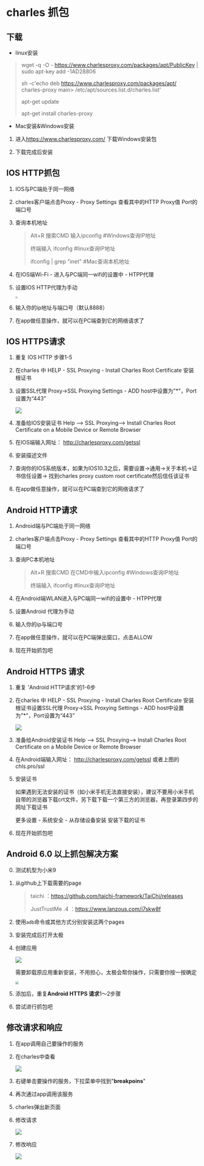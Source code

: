 # charles 抓包

## 下载

+ linux安装

> wget -q -O - https://www.charlesproxy.com/packages/apt/PublicKey | sudo apt-key add -1AD28806
>
> sh -c'echo deb https://www.charlesproxy.com/packages/apt/ charles-proxy main> /etc/apt/sources.list.d/charles.list'
>
> apt-get update
>
> apt-get install charles-proxy

+ Mac安装&Windows安装

1. 进入<https://www.charlesproxy.com/> 下载Windows安装包

2. 下载完成后安装




## IOS HTTP抓包

1. IOS与PC端处于同一网络

2. charles客户端点击Proxy - Proxy Settings  查看其中的HTTP Proxy值 Port的端口号

3. 查询本机地址

   > Alt+R  搜索CMD  输入ipconfig		#Windows查询IP地址
   >
   > 终端输入  ifconfig							#linux查询IP地址
   >
   > ifconfig | grep "inet"						#Mac查询本机地址

4. 在IOS端Wi-Fi - 进入与PC端同一wifi的设置中 - HTPP代理

5. 设置IOS HTTP代理为手动

   <img src="https://github.com/LastingN/zj_blog/blob/main/summarize/images/IMG_1347.PNG" style="zoom: 30%;" />

6. 输入你的ip地址与端口号（默认8888）

7. 在app做任意操作，就可以在PC端查到它的网络请求了

   

## IOS HTTPS请求

1. 重复 IOS HTTP 步骤1-5

2. 在charles 中 HELP - SSL Proxying - Install Charles Root Certificate 安装根证书

3. 设置SSL代理 Proxy->SSL Proxying Settings - ADD  host中设置为"*"，Port设置为“443”

   ![](https://github.com/LastingN/zj_blog/blob/main/summarize/images/image-20201116142412949.png)

4. 准备给IOS安装证书 Help –> SSL Proxying–> Install Charles Root Certificate on a Mobile Device or Remote Browser

5. 在IOS端输入网址： http://charlesproxy.com/getssl

6. 安装描述文件

7. 查询你的IOS系统版本，如果为IOS10.3之后，需要设置->通用->关于本机->证书信任设置-> 找到charles proxy custom root certificate然后信任该证书

8. 在app做任意操作，就可以在PC端查到它的网络请求了

   

## Android HTTP请求

1. Android端与PC端处于同一网络

2. charles客户端点击Proxy - Proxy Settings  查看其中的HTTP Proxy值 Port的端口号

3. 查询PC本机地址

   > Alt+R  搜索CMD  在CMD中输入ipconfig	#Windows查询IP地址
   >
   > 终端输入  ifconfig				#linux查询IP地址

4. 在Android端WLAN进入与PC端同一wifi的设置中 - HTPP代理

5. 设置Android 代理为手动

6. 输入你的ip与端口号

7. 在app做任意操作，就可以在PC端弹出窗口，点击ALLOW

8. 现在开始抓包吧

   

## Android HTTPS 请求

1. 重复 'Android HTTP请求'的1-6步

2. 在charles 中 HELP - SSL Proxying - Install Charles Root Certificate 安装根证书设置SSL代理 Proxy->SSL Proxying Settings - ADD  host中设置为"*"，Port设置为“443”

   ![](https://github.com/LastingN/zj_blog/blob/main/summarize/images/image-20201116142412949.png)
  
3. 准备给Android安装证书 Help –> SSL Proxying–> Install Charles Root Certificate on a Mobile Device or Remote Browser

4. 在Android端输入网址： http://charlesproxy.com/getssl 或者上图的 chls.pro/ssl

5. 安装证书

   如果遇到无法安装的证书（如小米手机无法直接安装），建议不要用小米手机自带的浏览器下载crt文件，另下载下载一个第三方的浏览器，再登录第四步的网址下载证书

   更多设置 - 系统安全 - 从存储设备安装 安装下载的证书

6. 现在开始抓包吧

   

##  Android 6.0 以上抓包解决方案

0. 测试机型为小米9

1. 从github上下载需要的page

   > taichi ：https://github.com/taichi-framework/TaiChi/releases
   >
   > JustTrustMe .4 ：https://www.lanzous.com/i7skw8f

2. 使用``adb``命令或其他方式分别安装这两个pages

3. 安装完成后打开太极

4. 创建应用

   ![](https://github.com/LastingN/zj_blog/blob/main/summarize/images/1.gif)

   需要卸载原应用重新安装，不用担心，太极会帮你操作，只需要你按一按确定

   <img src="https://github.com/LastingN/zj_blog/blob/main/summarize/images/2.gif" style="zoom:50%;" />

5. 添加后，重复**Android HTTPS 请求**1～2步骤

6. 尝试进行抓包吧

   

## 修改请求和响应

1. 在app调用自己要操作的服务

2. 在charles中查看

   ![](https://github.com/LastingN/zj_blog/blob/main/summarize/images/81B825E5-2287-44F6-9F73-A06D16BDDF5F.png)

3. 右键单击要操作的服务，下拉菜单中找到"**breakpoins**"

5. 再次通过app调用该服务

6. charles弹出新页面

7. 修改请求

   ![](https://github.com/LastingN/zj_blog/blob/main/summarize/images/7BA0A65E-86BB-4432-AD83-AA2586118929.png)

8. 修改响应

   ![](https://github.com/LastingN/zj_blog/blob/main/summarize/images/36C5F588-AABB-40F8-A336-A52BDBC70617.png)
